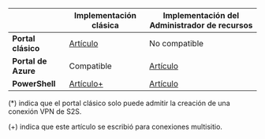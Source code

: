 | | **Implementación clásica** | **Implementación del Administrador de recursos** |
|----------------------------------------|--------------|----------------------|
| **Portal clásico** |[Artículo](../articles/vpn-gateway/vpn-gateway-site-to-site-create.md) | No compatible |
| **Portal de Azure** | Compatible | [Artículo](vpn-gateway-howto-site-to-site-resource-manager-portal.md)|
| **PowerShell** |[Artículo+](..articles/vpn-gateway/vpn-gateway-multi-site.md) | [Artículo](..articles/vpn-gateway/vpn-gateway-create-site-to-site-rm-powershell.md)| 

(*) indica que el portal clásico solo puede admitir la creación de una conexión VPN de S2S.

(+) indica que este artículo se escribió para conexiones multisitio.

<!---HONumber=AcomDC_0406_2016-->